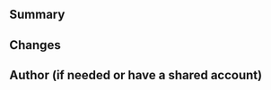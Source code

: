 ## Summary

<!--
Provide a brief summary of the changes made in this PR.
Example: "This PR fixes an exception that occurs when the user service encounters a null value in the user profile."
-->

## Changes

<!--
Describe the changes made in detail.
Example:
- Added a null check before accessing the user profile data in `UserService.tsx`.
-->

## Author (if needed or have a shared account)

<!--
Who made the changes, since we share accounts, specify who made the changes, so we dont have to look for the key's owner.

Example:
- Lener.
-->
